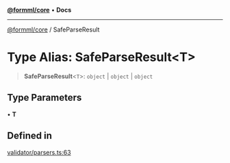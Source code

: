 [**@formml/core**](../README.md) • **Docs**

---

[@formml/core](../globals.md) / SafeParseResult

# Type Alias: SafeParseResult\<T\>

> **SafeParseResult**\<`T`\>: `object` \| `object` \| `object`

## Type Parameters

• **T**

## Defined in

[validator/parsers.ts:63](https://github.com/formml/formml/blob/fed46848d8032d8aeab7f7fad75fbc02dc65656a/packages/core/src/validator/parsers.ts#L63)

